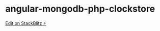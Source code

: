 # angular-mongodb-php-clockstore

[Edit on StackBlitz ⚡️](https://stackblitz.com/edit/angular-mongodb-php-clockstore)